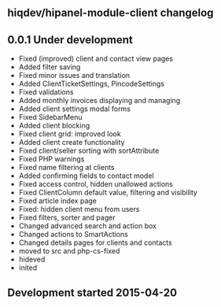 hiqdev/hipanel-module-client changelog
--------------------------------------

## 0.0.1 Under development

- Fixed (improved) client and contact view pages
- Added filter saving
- Fixed minor issues and translation
- Added ClientTicketSettings, PincodeSettings
- Fixed validations
- Added monthly invoices displaying and managing
- Added client settings modal forms
- Fixed SidebarMenu
- Added client blocking
- Fixed client grid: improved look
- Added client create functionality
- Fixed client/seller sorting with sortAttribute
- Fixed PHP warnings
- Fixed name filtering at clients
- Added confirming fields to contact model
- Fixed access control, hidden unallowed actions
- Fixed ClientColumn default value, filtering and visibility
- Fixed article index page
- Fixed: hidden client menu from users
- Fixed filters, sorter and pager
- Changed advanced search and action box
- Changed actions to SmartActions
- Changed details pages for clients and contacts
- moved to src and php-cs-fixed
- hideved
- inited

## Development started 2015-04-20

